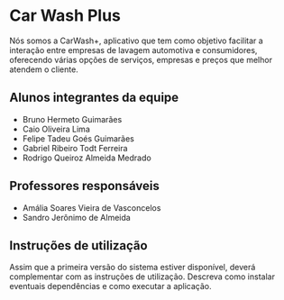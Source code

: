 # Car Wash Plus

Nós somos a CarWash+, aplicativo que tem como objetivo facilitar a interação entre empresas de lavagem automotiva e consumidores, oferecendo várias opções de serviços, empresas e preços que melhor atendem o cliente.

## Alunos integrantes da equipe

* Bruno Hermeto Guimarães
* Caio Oliveira Lima
* Felipe Tadeu Goés Guimarães
* Gabriel Ribeiro Todt Ferreira
* Rodrigo Queiroz Almeida Medrado

## Professores responsáveis

* Amália Soares Vieira de Vasconcelos
* Sandro Jerônimo de Almeida

## Instruções de utilização

Assim que a primeira versão do sistema estiver disponível, deverá complementar com as instruções de utilização. Descreva como instalar eventuais dependências e como executar a aplicação.
